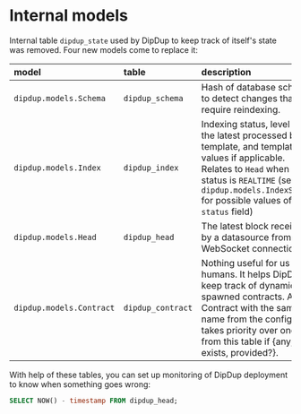 # Internal models

Internal table `dipdup_state` used by DipDup to keep track of itself's state was removed. Four new models come to replace it:

| model | table | description |
| :--- | :--- | :--- |
| `dipdup.models.Schema` | `dipdup_schema` | Hash of database schema to detect changes that require reindexing. |
| `dipdup.models.Index` | `dipdup_index` | Indexing status, level of the latest processed block, template, and template values if applicable. Relates to `Head` when status is `REALTIME` \(see `dipdup.models.IndexStatus` for possible values of `status` field\) |
| `dipdup.models.Head` | `dipdup_head` | The latest block received by a datasource from a WebSocket connection. |
| `dipdup.models.Contract` | `dipdup_contract` | Nothing useful for us humans. It helps DipDup to keep track of dynamically spawned contracts. A Contract with the same name from the config takes priority over one from this table if {any, exists, provided?}. |

With help of these tables, you can set up monitoring of DipDup deployment to know when something goes wrong:

```sql
SELECT NOW() - timestamp FROM dipdup_head;
```

